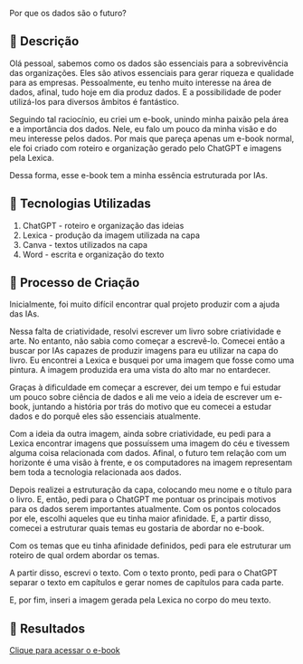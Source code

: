 Por que os dados são o futuro?

## 📒 Descrição
Olá pessoal, sabemos como os dados são essenciais para a sobrevivência das organizações. Eles são ativos essenciais para gerar riqueza e qualidade para as empresas.
Pessoalmente, eu tenho muito interesse na área de dados, afinal, tudo hoje em dia produz dados. E a possibilidade de poder utilizá-los para diversos âmbitos é fantástico.

Seguindo tal raciocínio, eu criei um e-book, unindo minha paixão pela área e a importância dos dados. Nele, eu falo um pouco da minha visão e do meu interesse pelos dados. Por mais que pareça apenas um e-book normal, ele foi criado com roteiro e organização gerado pelo ChatGPT e imagens pela Lexica.

Dessa forma, esse e-book tem a minha essência estruturada por IAs.

## 🤖 Tecnologias Utilizadas
1. ChatGPT - roteiro e organização das ideias
2. Lexica - produção da imagem utilizada na capa
3. Canva - textos utilizados na capa
4. Word - escrita e organização do texto

## 🧐 Processo de Criação
Inicialmente, foi muito difícil encontrar qual projeto produzir com a ajuda das IAs.

Nessa falta de criatividade, resolvi escrever um livro sobre criatividade e arte. No entanto, não sabia como começar a escrevê-lo. Comecei então a buscar por IAs capazes de produzir imagens para eu utilizar na capa do livro. Eu encontrei a Lexica e busquei por uma imagem que fosse como uma pintura. A imagem produzida era uma vista do alto mar no entardecer.

Graças à dificuldade em começar a escrever, dei um tempo e fui estudar um pouco sobre ciência de dados e ali me veio a ideia de escrever um e-book, juntando a história por trás do motivo que eu comecei a estudar dados e do porquê eles são essenciais atualmente.

Com a ideia da outra imagem, ainda sobre criatividade, eu pedi para a Lexica encontrar imagens que possuíssem uma imagem do céu e tivessem alguma coisa relacionada com dados. Afinal, o futuro tem relação com um horizonte é uma visão à frente, e os computadores na imagem representam bem toda a tecnologia relacionada aos dados. 

Depois realizei a estruturação da capa, colocando meu nome e o título para o livro. E, então, pedi para o ChatGPT me pontuar os principais motivos para os dados serem importantes atualmente. Com os pontos colocados por ele, escolhi aqueles que eu tinha maior afinidade. E, a partir disso, comecei a estruturar quais temas eu gostaria de abordar no e-book.

Com os temas que eu tinha afinidade definidos, pedi para ele estruturar um roteiro de qual ordem abordar os temas.

A partir disso, escrevi o texto. Com o texto pronto, pedi para o ChatGPT separar o texto em capítulos e gerar nomes de capítulos para cada parte.

E, por fim, inseri a imagem gerada pela Lexica no corpo do meu texto.

## 🚀 Resultados
[Clique para acessar o e-book](https://github.com/mathwatanabe/lab-natty-or-not/files/15425384/DIO.ebook.desafio.projeto.IA.pdf)
